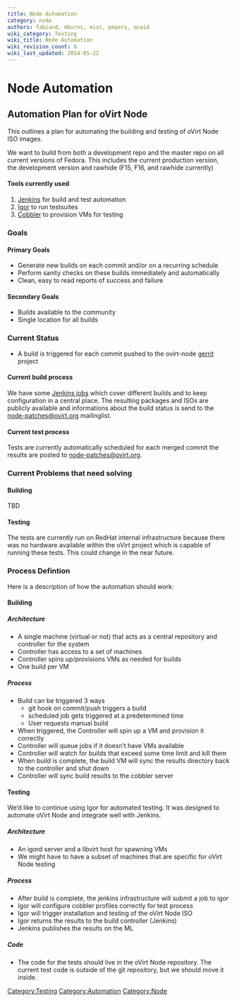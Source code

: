 ```yaml
---
title: Node Automation
category: node
authors: fabiand, mburns, misc, pmyers, quaid
wiki_category: Testing
wiki_title: Node Automation
wiki_revision_count: 6
wiki_last_updated: 2014-05-22
---
```


# Node Automation

## Automation Plan for oVirt Node

This outlines a plan for automating the building and testing of oVirt Node ISO images.

We want to build from both a development repo and the master repo on all current versions of Fedora. This includes the current production version, the development version and rawhide (F15, F16, and rawhide currently)

#### Tools currently used

1.  [Jenkins](https://jenkins.ovirt.org) for build and test automation
2.  [Igor](https://github.com/fabiand/igor/) to run testsuites
3.  [Cobbler](https://www.cobblerd.org/) to provision VMs for testing

### Goals

#### Primary Goals

*   Generate new builds on each commit and/or on a recurring schedule
*   Perform sanity checks on these builds immediately and automatically
*   Clean, easy to read reports of success and failure

#### Secondary Goals

*   Builds available to the community
*   Single location for all builds

### Current Status

*   A build is triggered for each commit pushed to the ovirt-node [gerrit](http://gerrit.ovirt.org) project

#### Current build process

We have some [Jenkins jobs](http://jenkins.ovirt.org/view/ovirt_node/) which cover different builds and to keep configuration in a central place. The resulting packages and ISOs are publicly available and informations about the build status is send to the node-patches@ovirt.org mailinglist.

#### Current test process

Tests are currently automatically scheduled for each merged commit the results are posted to node-patches@ovirt.org.

### Current Problems that need solving

#### Building

TBD

#### Testing

The tests are currently run on RedHat internal infrastructure because there was no hardware available within the oVirt project which is capable of running these tests. This could change in the near future.

### Process Defintion

Here is a description of how the automation should work:

#### Building

##### Architecture

*   A single machine (virtual or not) that acts as a central repository and controller for the system
*   Controller has access to a set of machines
*   Controller spins up/provisions VMs as needed for builds
*   One build per VM

##### Process

*   Build can be triggered 3 ways
    -   git hook on commit/push triggers a build
    -   scheduled job gets triggered at a predetermined time
    -   User requests manual build
*   When triggered, the Controller will spin up a VM and provision it correctly
*   Controller will queue jobs if it doesn’t have VMs available
*   Controller will watch for builds that exceed some time limit and kill them
*   When build is complete, the build VM will sync the results directory back to the controller and shut down
*   Controller will sync build results to the cobbler server

#### Testing

We’d like to continue using Igor for automated testing. It was designed to automate oVirt Node and integrate well with Jenkins.

##### Architecture

*   An igord server and a libvirt host for spawning VMs
*   We might have to have a subset of machines that are specific for oVirt Node testing

##### Process

*   After build is complete, the jenkins infrastructure will submit a job to igor
*   Igor will configure cobbler profiles correctly for test process
*   Igor will trigger installation and testing of the oVirt Node ISO
*   Igor returns the results to the build controller (Jenkins)
*   Jenkins publishes the results on the ML

##### Code

*   The code for the tests should live in the oVirt Node repository. The current test code is outside of the git repository, but we should move it inside.

<Category:Testing> <Category:Automation> <Category:Node>
